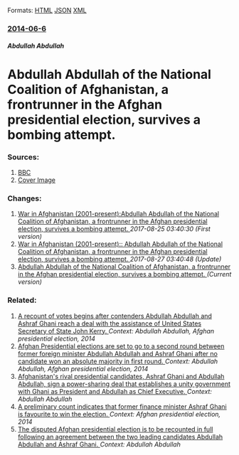 
Formats: [HTML](/news/2014/06/6/abdullah-abdullah-of-the-national-coalition-of-afghanistan-a-frontrunner-in-the-afghan-presidential-election-survives-a-bombing-attempt.html)  [JSON](/news/2014/06/6/abdullah-abdullah-of-the-national-coalition-of-afghanistan-a-frontrunner-in-the-afghan-presidential-election-survives-a-bombing-attempt.json)  [XML](/news/2014/06/6/abdullah-abdullah-of-the-national-coalition-of-afghanistan-a-frontrunner-in-the-afghan-presidential-election-survives-a-bombing-attempt.xml)  

### [2014-06-6](/news/2014/06/6/index.md)

##### Abdullah Abdullah
# Abdullah Abdullah of the National Coalition of Afghanistan, a frontrunner in the Afghan presidential election, survives a bombing attempt. 




### Sources:

1. [BBC](http://www.bbc.com/news/world-asia-27731116)
1. [Cover Image](https://ichef.bbci.co.uk/news/1024/media/images/75344000/jpg/_75344491_75344487.jpg)

### Changes:

1. [War in Afghanistan (2001-present):Abdullah Abdullah of the National Coalition of Afghanistan, a frontrunner in the Afghan presidential election, survives a bombing attempt. ](/news/2014/06/6/war-in-afghanistan-2001apresent-pabdullah-abdullah-of-the-national-coalition-of-afghanistan-a-frontrunner-in-the-afghan-presidential-el.md) _2017-08-25 03:40:30 (First version)_
2. [War in Afghanistan (2001-present):: Abdullah Abdullah of the National Coalition of Afghanistan, a frontrunner in the Afghan presidential election, survives a bombing attempt. ](/news/2014/06/6/war-in-afghanistan-2001-present-abdullah-abdullah-of-the-national-coalition-of-afghanistan-a-frontrunner-in-the-afghan-presidential-e.md) _2017-08-27 03:40:48 (Update)_
2. [Abdullah Abdullah of the National Coalition of Afghanistan, a frontrunner in the Afghan presidential election, survives a bombing attempt. ](/news/2014/06/6/abdullah-abdullah-of-the-national-coalition-of-afghanistan-a-frontrunner-in-the-afghan-presidential-election-survives-a-bombing-attempt.md) _(Current version)_

### Related:

1. [A recount of votes begins after contenders Abdullah Abdullah and Ashraf Ghani reach a deal with the assistance of United States Secretary of State John Kerry. ](/news/2014/08/23/a-recount-of-votes-begins-after-contenders-abdullah-abdullah-and-ashraf-ghani-reach-a-deal-with-the-assistance-of-united-states-secretary-of.md) _Context: Abdullah Abdullah, Afghan presidential election, 2014_
2. [Afghan Presidential elections are set to go to a second round between former foreign minister Abdullah Abdullah and Ashraf Ghani after no candidate won an absolute majority in first round. ](/news/2014/04/26/afghan-presidential-elections-are-set-to-go-to-a-second-round-between-former-foreign-minister-abdullah-abdullah-and-ashraf-ghani-after-no-ca.md) _Context: Abdullah Abdullah, Afghan presidential election, 2014_
3. [Afghanistan's rival presidential candidates, Ashraf Ghani and Abdullah Abdullah, sign a power-sharing deal that establishes a unity government with Ghani as President and Abdullah as Chief Executive. ](/news/2014/09/21/afghanistanas-rival-presidential-candidates-ashraf-ghani-and-abdullah-abdullah-sign-a-power-sharing-deal-that-establishes-a-unity-govern.md) _Context: Abdullah Abdullah_
4. [A preliminary count indicates that former finance minister Ashraf Ghani is favourite to win the election. ](/news/2014/07/7/a-preliminary-count-indicates-that-former-finance-minister-ashraf-ghani-is-favourite-to-win-the-election.md) _Context: Afghan presidential election, 2014_
5. [The disputed Afghan presidential election is to be recounted in full following an agreement between the two leading candidates Abdullah Abdullah and Ashraf Ghani. ](/news/2014/07/12/the-disputed-afghan-presidential-election-is-to-be-recounted-in-full-following-an-agreement-between-the-two-leading-candidates-abdullah-abdu.md) _Context: Abdullah Abdullah_
